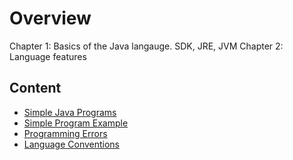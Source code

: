 # Overview

Chapter 1: Basics of the Java langauge.  SDK, JRE, JVM
Chapter 2: Language features

## Content

* [Simple Java Programs](SimpleJavaPrograms.md)
* [Simple Program Example](SimpleProgram.md)
* [Programming Errors](ProgrammingErrors.md)
* [Language Conventions](LanguageConventions.md)
